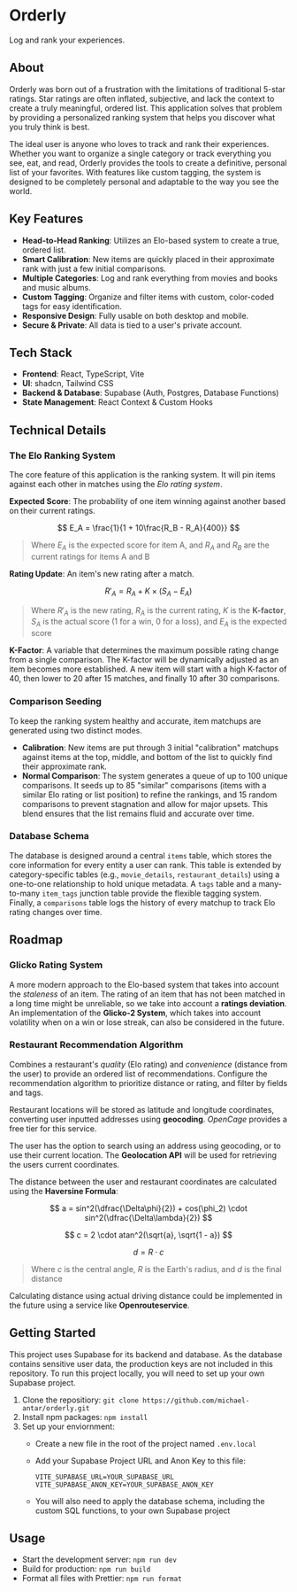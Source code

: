 # Orderly

Log and rank your experiences.

## About

Orderly was born out of a frustration with the limitations of traditional 5-star ratings. Star ratings are often inflated, subjective, and lack the context to create a truly meaningful, ordered list. This application solves that problem by providing a personalized ranking system that helps you discover what you truly think is best.

The ideal user is anyone who loves to track and rank their experiences. Whether you want to organize a single category or track everything you see, eat, and read, Orderly provides the tools to create a definitive, personal list of your favorites. With features like custom tagging, the system is designed to be completely personal and adaptable to the way you see the world.

## Key Features

- **Head-to-Head Ranking**: Utilizes an Elo-based system to create a true, ordered list.
- **Smart Calibration**: New items are quickly placed in their approximate rank with just a few initial comparisons.
- **Multiple Categories**: Log and rank everything from movies and books and music albums.
- **Custom Tagging**: Organize and filter items with custom, color-coded tags for easy identification.
- **Responsive Design**: Fully usable on both desktop and mobile.
- **Secure & Private**: All data is tied to a user's private account.

## Tech Stack

- **Frontend**: React, TypeScript, Vite
- **UI**: shadcn, Tailwind CSS
- **Backend & Database**: Supabase (Auth, Postgres, Database Functions)
- **State Management**: React Context & Custom Hooks

## Technical Details

### The Elo Ranking System

The core feature of this application is the ranking system. It will pin items against each other in matches using the _Elo rating system_.

**Expected Score**: The probability of one item winning against another based on their current ratings.

$$
E_A = \frac{1}{1 + 10\frac{R_B - R_A}{400}}
$$

> Where $E_A$ is the expected score for item A, and $R_A$ and $R_B$ are the current ratings for items A and B

**Rating Update**: An item's new rating after a match.

$$
R'_A = R_A + K \times (S_A - E_A)
$$

> Where $R'_A$ is the new rating, $R_A$ is the current rating, $K$ is the **K-factor**, $S_A$ is the actual score (1 for a win, 0 for a loss), and $E_A$ is the expected score

**K-Factor**: A variable that determines the maximum possible rating change from a single comparison. The K-factor will be dynamically adjusted as an item becomes more established. A new item will start with a high K-factor of 40, then lower to 20 after 15 matches, and finally 10 after 30 comparisons.

### Comparison Seeding

To keep the ranking system healthy and accurate, item matchups are generated using two distinct modes.

- **Calibration**: New items are put through 3 initial "calibration" matchups against items at the top, middle, and bottom of the list to quickly find their approximate rank.
- **Normal Comparison**: The system generates a queue of up to 100 unique comparisons. It seeds up to 85 "similar" comparisons (items with a similar Elo rating or list position) to refine the rankings, and 15 random comparisons to prevent stagnation and allow for major upsets. This blend ensures that the list remains fluid and accurate over time.

### Database Schema

The database is designed around a central `items` table, which stores the core information for every entity a user can rank. This table is extended by category-specific tables (e.g., `movie_details`, `restaurant_details`) using a one-to-one relationship to hold unique metadata. A `tags` table and a many-to-many `item_tags` junction table provide the flexible tagging system. Finally, a `comparisons` table logs the history of every matchup to track Elo rating changes over time.

## Roadmap

### Glicko Rating System

A more modern approach to the Elo-based system that takes into account the _staleness_ of an item. The rating of an item that has not been matched in a long time might be unreliable, so we take into account a **ratings deviation**. An implementation of the **Glicko-2 System**, which takes into account volatility when on a win or lose streak, can also be considered in the future.

### Restaurant Recommendation Algorithm

Combines a restaurant's _quality_ (Elo rating) and _convenience_ (distance from the user) to provide an ordered list of recommendations. Configure the recommendation algorithm to prioritize distance or rating, and filter by fields and tags.

Restaurant locations will be stored as latitude and longitude coordinates, converting user inputted addresses using **geocoding**. _OpenCage_ provides a free tier for this service.

The user has the option to search using an address using geocoding, or to use their current location. The **Geolocation API** will be used for retrieving the users current coordinates.

The distance between the user and restaurant coordinates are calculated using the **Haversine Formula**:

$$
a = sin^2(\dfrac{\Delta\phi}{2}) + cos(\phi_2) \cdot sin^2(\dfrac{\Delta\lambda}{2})
$$

$$
c = 2 \cdot atan^2(\sqrt{a}, \sqrt{1 - a})
$$

$$
d = R \cdot c
$$

> Where $c$ is the central angle, $R$ is the Earth's radius, and $d$ is the final distance

Calculating distance using actual driving distance could be implemented in the future using a service like **Openrouteservice**.

## Getting Started

This project uses Supabase for its backend and database. As the database contains sensitive user data, the production keys are not included in this repository. To run this project locally, you will need to set up your own Supabase project.

1. Clone the repositiory: `git clone https://github.com/michael-antar/orderly.git`
2. Install npm packages: `npm install`
3. Set up your enviornment:
    - Create a new file in the root of the project named `.env.local`
    - Add your Supabase Project URL and Anon Key to this file:

        ```
        VITE_SUPABASE_URL=YOUR_SUPABASE_URL
        VITE_SUPABASE_ANON_KEY=YOUR_SUPABASE_ANON_KEY
        ```

    - You will also need to apply the database schema, including the custom SQL functions, to your own Supabase project

## Usage

- Start the development server: `npm run dev`
- Build for production: `npm run build`
- Format all files with Prettier: `npm run format`
